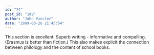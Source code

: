 ```yaml
---
id: "74"
post_id: "189"
author: "John Vincler"
date: "2009-03-28 21:45:54"
---
```

This section is excellent. Superb writing - informative and compelling. (Erasmus is better than fiction.) This also makes explicit the connection between philology and the content of school books.
